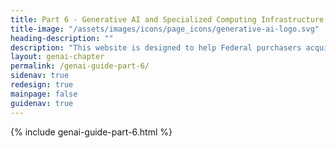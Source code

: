 ```yaml
---
title: Part 6 - Generative AI and Specialized Computing Infrastructure Acquisition Resource Guide
title-image: "/assets/images/icons/page_icons/generative-ai-logo.svg"
heading-description: ""
description: "This website is designed to help Federal purchasers acquire generative AI and specialized computing infrastructure for their organizations."
layout: genai-chapter
permalink: /genai-guide-part-6/
sidenav: true
redesign: true
mainpage: false
guidenav: true
---
```


{% include genai-guide-part-6.html %}